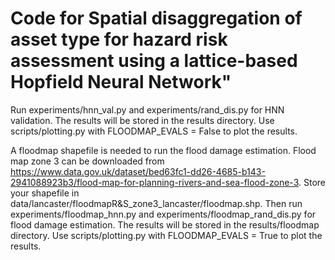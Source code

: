 # Code for Spatial disaggregation of asset type for hazard risk assessment using a lattice-based Hopfield Neural Network"

Run experiments/hnn_val.py and experiments/rand_dis.py for HNN validation. The results will be stored in the results directory. Use scripts/plotting.py with FLOODMAP_EVALS = False to plot the results. 

A floodmap shapefile is needed to run the flood damage estimation. Flood map zone 3 can be downloaded from https://www.data.gov.uk/dataset/bed63fc1-dd26-4685-b143-2941088923b3/flood-map-for-planning-rivers-and-sea-flood-zone-3. Store your shapefile in data/lancaster/floodmapR&S_zone3_lancaster/floodmap.shp.
Then run experiments/floodmap_hnn.py and experiments/floodmap_rand_dis.py for flood damage estimation. The results will be stored in the results/floodmap directory. Use scripts/plotting.py with FLOODMAP_EVALS = True to plot the results. 

